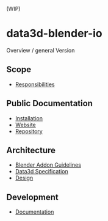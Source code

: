 (WIP)

# data3d-blender-io
Overview / general
Version

## Scope
* [Responsibilities]()

## Public Documentation
* [Installation](docs/installation.md)
* [Website]()
* [Repository](https://github.com/archilogic-com/data3d-blender-io)

## Architecture
* [Blender Addon Guidelines](https://wiki.blender.org/index.php/Dev:Py/Scripts/Guidelines/Addons)
* [Data3d Specification]()
* [Design]()

## Development
* [Documentation](docs/documentation.md)
